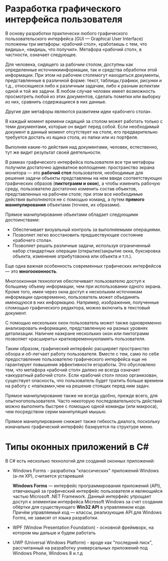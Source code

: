 # Разработка графического интерфейса пользователя

В   основу   разработки   практически   любого   графического   пользовательского   интерфейса (GUI — Graphical User Interface) положены три метафоры: «рабочий стол», «работаешь с тем, что видишь», «видишь, что получил». Метафора «рабочий стол», в частности, означает следующее.

Для человека, сидящего за рабочим столом, доступны как определенные источникиинформации, так и средства обработки этой информации. При этом на рабочем столемогут находиться документы, представленные в различной форме: текст, таблицы,графики, рисунки и  т.д., относящиеся либо к различным  задачам, либо к разным аспектам   одной   и   той   же   задачи.   В   любом   случае   человек   имеет   возможность просмотреть   любой   из   этих   документов,   сделать   пометки   или   выборку   из   них, сравнить содержащиеся в них данные. 

Другие две метафоры являются развитием идеи «рабочего стола». 

В   каждый   момент   времени   сидящий   за   столом   может   работать   только   с   теми документами, которые он видит перед собой. Если необходимый документ в данный момент отсутствует на столе, его предварительно требуется достать из ящика стола, из папки или из портфеля. 

Выполняя какие-то действия над документами, человек, естественно, тут же видит результат своей деятельности. 

В   рамках   графического   интерфейса   пользователя   все   три   метафоры   получили достаточно адекватное воплощение: пространство экрана монитора — это  **рабочий стол** пользователя, необходимые для решения задачи объекты представлены на нем ввиде соответствующих графических образов (**пиктограмм и окон**), а чтобы изменить рабочую среду, пользователю достаточно изменить состав объектов, представленных на рабочем столе; при этом все необходимые действия выполняются не с помощью команд, а путем **прямого манипулирования** объектами (точнее, их образами). 

Прямое манипулирование объектами обладает следующими достоинствами:
- Обеспечивает визуальный контроль за выполняемыми операциями.
- Позволяет легко восстановить предшествующее состояние «рабочего стола».
- Позволяет решать различные задачи, используя ограниченный набор стандартных операции (открытие/закрытие окна, буксировка объекта, изменение атрибутовокна или объекта и т.п.).

Еще   одна   важная   особенность   современных   графических   интерфейсов   —  это **многооконность**.

Многооконная технология обеспечивает пользователю доступ к большему объему информации, чем при использовании одного экрана. Кроме того, имея через окна доступ к  нескольким   источникам  информации  одновременно,   пользователь может объединять имеющуюся в них информацию. Например, изображения, полученные спомощью графического редактора, можно включить в текстовый документ.

С помощью нескольких окон пользователь может также одновременно анализировать информацию, представленную на разных уровнях детализации. Наличие наэкране нескольких окон или пиктограмм позволяет «расширить» кратковременнуюпамять пользователя. 

Таким   образом,   графический   интерфейс   расширяет   пространство   обзора   и   об-легчает работу пользователя. Вместе с тем, само по себе предоставление пользователю графического интерфейса еще не гарантирует повышения эффективности егоработы. Это обусловлено тем, что метафора «рабочий стол» далеко не всегда означает «аккуратный рабочий  стол». Если   «рабочий стол»  плохо организован, существует опасность, что пользователь будет тратить больше времени на работу с «папками»,чем на решение стоящих перед ним задач.

Прямое манипулирование также не всегда удобно, прежде  всего, для опытногопользователя.   Часто   некоторую   последовательность   действий   можно   выполнить быстрее с помощью одной команды (или макроса), чем посредством серии манипуляций мышью.

Прямое манипулирование снижает также гибкость диалога, поскольку изначально графический интерфейс базируется па структуре меню.

# Типы оконных приложений в C#

В C# есть несколько технологий для созданий оконных приложений:

* Windows Forms - разработка "классических" приложений Windows (а-ля XP), считается устаревшей

    **Windows Forms** — интерфейс программирования приложений (API), отвечающий за графический интерфейс пользователя и являющийся частью Microsoft .NET Framework. Данный интерфейс упрощает доступ к элементам интерфейса Microsoft Windows за счет создания обёртки для существующего **Win32 API** в управляемом коде. Причём управляемый код — классы, реализующие API для Windows Forms, не зависят от языка разработки.

* WPF (Window Presentation Foundation) - основной фреймворк, на котором мы дальше и будем работать

* UWP (Universal Windows Platform) - вроде как "последний писк", рассчитанный на разработку универсальных приложений под Windows Phone, Windows 8 и.т.д
